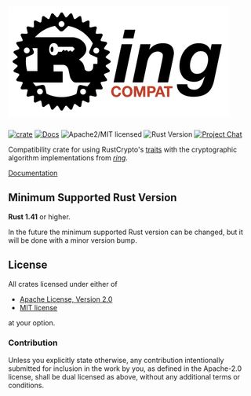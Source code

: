 # <img alt="ring-compat" src="https://raw.githubusercontent.com/RustCrypto/ring-compat/master/img/logo.png" width="450px" height = "225px">

[![crate][crate-image]][crate-link]
[![Docs][docs-image]][docs-link]
![Apache2/MIT licensed][license-image]
![Rust Version][rustc-image]
[![Project Chat][chat-image]][chat-link]

Compatibility crate for using RustCrypto's [traits] with the cryptographic
algorithm implementations from [*ring*].

[Documentation][docs-link]

## Minimum Supported Rust Version

**Rust 1.41** or higher.

In the future the minimum supported Rust version can be changed, but it will be
done with a minor version bump.

## License

All crates licensed under either of

 * [Apache License, Version 2.0](http://www.apache.org/licenses/LICENSE-2.0)
 * [MIT license](http://opensource.org/licenses/MIT)

at your option.

### Contribution

Unless you explicitly state otherwise, any contribution intentionally submitted
for inclusion in the work by you, as defined in the Apache-2.0 license, shall be
dual licensed as above, without any additional terms or conditions.

[//]: # (badges)

[crate-image]: https://img.shields.io/crates/v/ring-compat.svg
[crate-link]: https://crates.io/crates/ring-compat
[docs-image]: https://docs.rs/ring-compat/badge.svg
[docs-link]: https://docs.rs/ring-compat/
[license-image]: https://img.shields.io/badge/license-Apache2.0/MIT-blue.svg
[docs-link]: https://docs.rs/ring-compat
[rustc-image]: https://img.shields.io/badge/rustc-1.41+-blue.svg
[chat-image]: https://img.shields.io/badge/zulip-join_chat-blue.svg
[chat-link]: https://rustcrypto.zulipchat.com/#narrow/stream/260488-ring-compat

[//]: # (general links)

[*ring*]: https://github.com/briansmith/ring
[traits]: https://github.com/RustCrypto/traits
